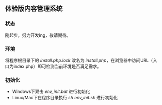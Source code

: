 ## 体验版内容管理系统

### 状态

刚起步，努力开发ing，敬请期待。

### 环境

将程序根目录下的 _install.php.lock_ 改名为 _install.php_，在浏览器中访问URL（入口为index.php）即可检测当前环境是否满足需求。

### 初始化

 * Windows下双击 _env\_init.bat_ 进行初始化
 * Linux/Mac下在程序目录执行 _sh env\_init.sh_ 进行初始化